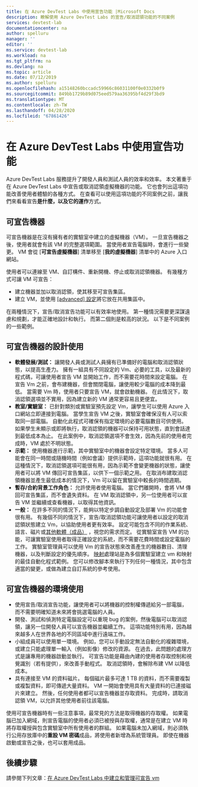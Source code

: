 ```yaml
---
title: 在 Azure DevTest Labs 中使用宣告功能 |Microsoft Docs
description: 瞭解使用 Azure DevTest Labs 的宣告/取消認領功能的不同案例
services: devtest-lab
documentationcenter: na
author: spelluru
manager: ''
editor: ''
ms.service: devtest-lab
ms.workload: na
ms.tgt_pltfrm: na
ms.devlang: na
ms.topic: article
ms.date: 07/12/2019
ms.author: spelluru
ms.openlocfilehash: a15148260bccadc59966c86031100f0e0332b0f9
ms.sourcegitcommit: 849bb1729b89d075eed579aa36395bf4d29f3bd9
ms.translationtype: MT
ms.contentlocale: zh-TW
ms.lasthandoff: 04/28/2020
ms.locfileid: "67861426"
---
```

# <a name="use-claim-capabilities-in-azure-devtest-labs"></a>在 Azure DevTest Labs 中使用宣告功能
Azure DevTest Labs 服務提升了開發人員和測試人員的效率和效率。 本文著重于在 Azure DevTest Labs 中宣告或取消認領虛擬機器的功能。 它也會列出這項功能改善使用者體驗的各種方式。 在查看可以使用這項功能的不同案例之前，讓我們來看看宣告**是什麼，以及它的運作**方式。

## <a name="claimable-machines"></a>可宣告機器
可宣告機器是在沒有擁有者的實驗室中建立的虛擬機器（VM）。 一旦宣告機器之後，使用者就會有該 VM 的完整選項範圍。 當使用者宣告電腦時，會進行一些變更。 VM 會從 [**可宣告虛擬機器**] 清單移至 [**我的虛擬機器**] 清單中的 Azure 入口網站。 

使用者可以連線至 VM、自訂構件、重新開機、停止或取消認領機器。 有幾種方式可讓 VM 可宣告：

- 建立機器並加以取消認領，使其移至可宣告集區。 
- 建立 VM，並使用 [ [advanced] 設定](https://azure.microsoft.com/updates/azure-devtest-labs-claim-lab-vms-from-a-shared-pool/)將它放在共用集區中。

在兩種情況下，宣告/取消宣告功能可以有效率地使用。 第一種情況需要更深謀遠慮和規劃，才能正確地設計和執行。 而第二個則是較高的狀況。 以下是不同案例的一些範例。

## <a name="designed-use-of-claimable-machines"></a>可宣告機器的設計使用

- **軟體發展/測試：** 讓開發人員或測試人員擁有已準備好的電腦和取消認領狀態，以提高生產力。 擁有一組具有不同設定的 Vm、必要的工具，以及最新的程式碼，可讓使用者宣告 VM 並開始工作，而不需要花時間來設定電腦。 在宣告 Vm 之前，會布建機器，但會關閉電腦，讓使用較少電腦的成本降到最低。 當需要 Vm 時，使用者只要宣告 VM，就會啟動機器。 在此情況下，取消認領選項並不實用，因為建立新的 VM 通常更容易且更便宜。
- **教室/實驗室：** 已針對類別或實驗室預先設定 Vm，讓學生可以使用 Azure 入口網站立即連接到電腦。  當學生宣告 VM 之後，實驗室會確保沒有人可以索取同一部電腦。 自動化此程式可確保有指定環境的必要電腦數目可供使用。 如果學生未顯示或即將執行，取消認領的機器可以保持可用狀態，直到會話達到最低成本為止。 在此案例中，取消認領選項不會生效，因為先前的使用者完成時，VM 處於不明狀態。
- **示範：** 使用機器進行示範，其中實驗室中的機器會設定特定環境。 當多人可能會在同一時間或隨機時間（例如會議）提供示範時，這項功能就很有用。 在這種情況下，取消認領選項可能很有用，因為示範不會變更機器的狀態，讓使用者可以將 VM 傳回可宣告集區，以供下一個示範之用。 在取消布建取消認領機器並產生最低成本的情況下，Vm 可以留在實驗室中較長的時間週期。
- **暫存/合約背景工作角色：** 允許使用者使用電腦。 當它們離開時，會將 VM 傳回可宣告集區，而不會遺失資料。 在 VM 取消認領中，另一位使用者可以宣告 VM 並繼續或查看機器，以取得其他資訊。
- **一般：** 在許多不同的情況下，能夠以特定步調自動設定及部署 Vm 的功能會很有用。 有幾個不同的情況下，宣告/取消認領功能可讓使用者以設定的取消認領狀態建立 Vm，以協助使用者更有效率。 設定可能包含不同的作業系統、語言、磁片或[其他軟體（成品）](devtest-lab-artifact-author.md) ，視您的需求而定。 從實驗室宣告 VM 的功能，可讓實驗室使用者取得正確設定的系統，而不需要花費時間或設定電腦的工作。 實驗室管理員可以使用 Vm 的宣告狀態來改善產生的機器數目、清理機器，以及判斷設定的優先順序。 [映射](image-factory-create.md)處理站是為多個實驗室建立 vm 和映射的最佳自動化程式範例。 您可以修改腳本來執行下列任何一種情況，其中包含適當的變更，或做為建立自訂系統的參考使用。

## <a name="situational-use-of-claimable-machines"></a>可宣告機器的環境使用

- 使用宣告/取消宣告功能，讓使用者可以將機器的控制權傳遞給另一部電腦，而不需要明確知道未來將會挑選電腦的人員。
- 開發、測試和偵測特定電腦設定可以重現 bug 的案例，然後電腦可以取消認領，讓另一位開發人員可以宣告機器並繼續工作。 這項功能特別有用，因為越來越多人在世界各地的不同區域中進行遠端工作。 
- 小組成員可以使用單一環境。 例如，您可以手動設定無法自動化的複雜環境，或建立只能處理單一輸入（例如影像）修改的資源。 在過去，此問題的處理方式是讓專用的機器啟動並執行。 可宣告功能是藉由內建的使用者存取控制和視覺識別（若有提供），來改善手動程式。 取消認領時，會解除布建 VM 以降低成本。
- 具有連接至 VM 的資料磁片。 每個磁片最多可達 1 TB 的資料，而不需要複製或複製資料，即可傳遞大量資料。 VM 一開始會使用具有大量資料的已連接磁片來建立。  然後，任何使用者都可以宣告機器並存取資料。 完成時，請取消認領 VM，以允許其他使用者前往該電腦。

使用可宣告機器時有一些注意事項，最常見的方法是取得機器的存取權。 如果電腦已加入網域，則宣告電腦的使用者必須已被授與存取權，通常是在建立 VM 時將存取權授與包含實驗室中所有使用者的群組。 如果電腦未加入網域，則必須執行公用存放庫中的**重設 VM 密碼**成品，將使用者新增為系統管理員。  即使在機器啟動或宣告之後，也可以套用成品。

## <a name="next-steps"></a>後續步驟
請參閱下列文章：[在 Azure DevTest Labs 中建立和管理可宣告 vm](devtest-lab-add-claimable-vm.md)
